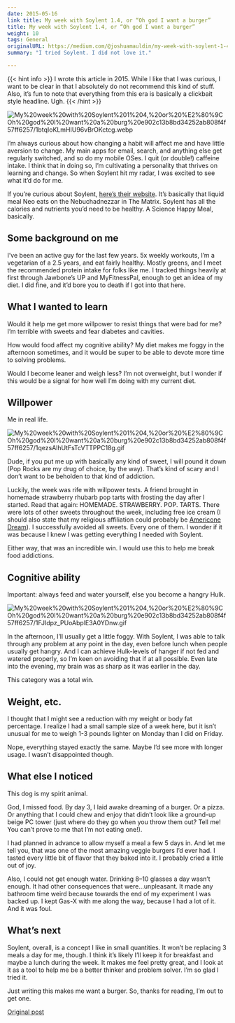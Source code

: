 ```yaml
---
date: 2015-05-16
link title: My week with Soylent 1.4, or “Oh god I want a burger”
title: My week with Soylent 1.4, or “Oh god I want a burger”
weight: 10
tags: General
originalURL: https://medium.com/@joshuamauldin/my-week-with-soylent-1-4-or-oh-god-i-want-a-burger-7df2ac6690f2
summary: "I tried Soylent. I did not love it."

---
```

{{< hint info >}}
I wrote this article in 2015. While I like that I was curious, I want to be clear in that I absolutely do not recommend this kind of stuff. Also, it’s fun to note that everything from this era is basically a clickbait style headline. Ugh.
{{< /hint >}}


![My%20week%20with%20Soylent%201%204,%20or%20%E2%80%9COh%20god%20I%20want%20a%20burg%20e902c13b8bd34252ab808f4f57ff6257/1btqIoKLmHIU96vBrOKctcg.webp](../../img/1btqIoKLmHIU96vBrOKctcg.webp)

I’m always curious about how changing a habit will affect me and have little aversion to change. My main apps for email, search, and anything else get regularly switched, and so do my mobile OSes. I quit (or double!) caffeine intake. I think that in doing so, I’m cultivating a personality that thrives on learning and change. So when Soylent hit my radar, I was excited to see what it’d do for me.

If you’re curious about Soylent, [here’s their website](http://www.soylent.me/). It’s basically that liquid meal Neo eats on the Nebuchadnezzar in The Matrix. Soylent has all the calories and nutrients you’d need to be healthy. A Science Happy Meal, basically.

## Some background on me

I’ve been an active guy for the last few years. 5x weekly workouts, I’m a vegetarian of a 2.5 years, and eat fairly healthy. Mostly greens, and I meet the recommended protein intake for folks like me. I tracked things heavily at first through Jawbone’s UP and MyFitnessPal, enough to get an idea of my diet. I did fine, and it’d bore you to death if I got into that here.

## What I wanted to learn

Would it help me get more willpower to resist things that were bad for me? I’m terrible with sweets and fear diabetes and cavities.

How would food affect my cognitive ability? My diet makes me foggy in the afternoon sometimes, and it would be super to be able to devote more time to solving problems.

Would I become leaner and weigh less? I’m not overweight, but I wonder if this would be a signal for how well I’m doing with my current diet.

## Willpower

Me in real life.

![My%20week%20with%20Soylent%201%204,%20or%20%E2%80%9COh%20god%20I%20want%20a%20burg%20e902c13b8bd34252ab808f4f57ff6257/1qezsAlhUtFsTcVTTPPC18g.gif](/img/1qezsAlhUtFsTcVTTPPC18g.gif)

Dude, if you put me up with basically any kind of sweet, I will pound it down (Pop Rocks are my drug of choice, by the way). That’s kind of scary and I don’t want to be beholden to that kind of addiction.

Luckily, the week was rife with willpower tests. A friend brought in homemade strawberry rhubarb pop tarts with frosting the day after I started. Read that again: HOMEMADE. STRAWBERRY. POP. TARTS. There were lots of other sweets throughout the week, including free ice cream (I should also state that my religious affiliation could probably be [Americone Dream](http://en.wikipedia.org/wiki/Stephen_Colbert's_AmeriCone_Dream)). I successfully avoided all sweets. Every one of them. I wonder if it was because I knew I was getting everything I needed with Soylent.

Either way, that was an incredible win. I would use this to help me break food addictions.

## Cognitive ability

Important: always feed and water yourself, else you become a hangry Hulk.

![My%20week%20with%20Soylent%201%204,%20or%20%E2%80%9COh%20god%20I%20want%20a%20burg%20e902c13b8bd34252ab808f4f57ff6257/1FJIdpz_PUoAbplE3A0YDnw.gif](/img/1FJIdpz_PUoAbplE3A0YDnw.gif)

In the afternoon, I’ll usually get a little foggy. With Soylent, I was able to talk through any problem at any point in the day, even before lunch when people usually get hangry. And I can achieve Hulk-levels of hanger if not fed and watered properly, so I’m keen on avoiding that if at all possible. Even late into the evening, my brain was as sharp as it was earlier in the day.

This category was a total win.

## Weight, etc.

I thought that I might see a reduction with my weight or body fat percentage. I realize I had a small sample size of a week here, but it isn’t unusual for me to weigh 1-3 pounds lighter on Monday than I did on Friday.

Nope, everything stayed exactly the same. Maybe I’d see more with longer usage. I wasn’t disappointed though.

## What else I noticed

This dog is my spirit animal.

God, I missed food. By day 3, I laid awake dreaming of a burger. Or a pizza. Or anything that I could chew and enjoy that didn’t look like a ground-up beige PC tower (just where do they go when you throw them out? Tell me! You can’t prove to me that I’m not eating one!).

I had planned in advance to allow myself a meal a few 5 days in. And let me tell you, that was one of the most amazing veggie burgers I’d ever had. I tasted every little bit of flavor that they baked into it. I probably cried a little out of joy.

Also, I could not get enough water. Drinking 8–10 glasses a day wasn’t enough. It had other consequences that were…unpleasant. It made any bathroom time weird because towards the end of my experiment I was backed up. I kept Gas-X with me along the way, because I had a lot of it. And it was foul.

## What’s next

Soylent, overall, is a concept I like in small quantities. It won’t be replacing 3 meals a day for me, though. I think it’s likely I’ll keep it for breakfast and maybe a lunch during the week. It makes me feel pretty great, and I look at it as a tool to help me be a better thinker and problem solver. I’m so glad I tried it.

Just writing this makes me want a burger. So, thanks for reading, I’m out to get one.


[Original post](https://medium.com/@joshuamauldin/my-week-with-soylent-1-4-or-oh-god-i-want-a-burger-7df2ac6690f2)
